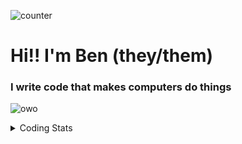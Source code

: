 ![counter](https://enwk7okkacbnf3i.m.pipedream.net)

# Hi!! I'm Ben (they/them)

### I write code that makes computers do things
![owo](https://skills.thijs.gg/icons?i=ts,js,go,rust,postgres,cf)

<details>
  <summary>Coding Stats</summary>

  ![langs](https://wakatime.com/share/@redpanda/4650c33e-d833-4e5d-92a8-35284444b6e7.svg)
</details>
